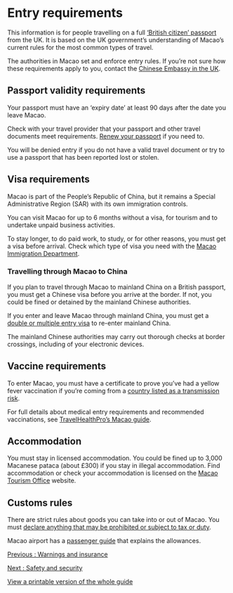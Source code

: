 # Entry requirements

This information is for people travelling on a full [‘British citizen’ passport](https://www.gov.uk/types-of-british-nationality) from the UK. It is based on the UK government’s understanding of Macao’s current rules for the most common types of travel.

The authorities in Macao set and enforce entry rules. If you’re not sure how these requirements apply to you, contact the [Chinese Embassy in the UK](http://gb.china-embassy.gov.cn/eng/).

## Passport validity requirements

Your passport must have an ‘expiry date’ at least 90 days after the date you leave Macao.

Check with your travel provider that your passport and other travel documents meet requirements. [Renew your passport](https://www.gov.uk/renew-adult-passport/renew) if you need to.

You will be denied entry if you do not have a valid travel document or try to use a passport that has been reported lost or stolen.

## Visa requirements

Macao is part of the People’s Republic of China, but it remains a Special Administrative Region (SAR) with its own immigration controls.

You can visit Macao for up to 6 months without a visa, for tourism and to undertake unpaid business activities.

To stay longer, to do paid work, to study, or for other reasons, you must get a visa before arrival. Check which type of visa you need with the [Macao Immigration Department](https://www.macaotourism.gov.mo/en/travelessential/before-you-travel/entry-requirements).

### Travelling through Macao to China

If you plan to travel through Macao to mainland China on a British passport, you must get a Chinese visa before you arrive at the border. If not, you could be fined or detained by the mainland Chinese authorities.

If you enter and leave Macao through mainland China, you must get a [double or multiple entry visa](http://gb.china-embassy.gov.cn/eng/visa/) to re-enter mainland China.

The mainland Chinese authorities may carry out thorough checks at border crossings, including of your electronic devices.

## Vaccine requirements

To enter Macao, you must have a certificate to prove you’ve had a yellow fever vaccination if you’re coming from a [country listed as a transmission risk](https://nathnacyfzone.org.uk/factsheet/65/countries-with-risk-of-yellow-fever-transmission).

For full details about medical entry requirements and recommended vaccinations, see [TravelHealthPro’s Macao guide](https://travelhealthpro.org.uk/country/50/chinamacao#Vaccine_Recommendations).

## Accommodation

You must stay in licensed accommodation. You could be fined up to 3,000 Macanese pataca (about £300) if you stay in illegal accommodation. Find accommodation or check your accommodation is licensed on the [Macao Tourism Office](https://www.macaotourism.gov.mo/en/accommodation/) website.

## Customs rules

There are strict rules about goods you can take into or out of Macao. You must [declare anything that may be prohibited or subject to tax or duty](https://www.macaotourism.gov.mo/en/travelessential/before-you-travel/entry-requirements?tab=customs).

Macao airport has a [passenger guide](https://www.macau-airport.com/en/passenger-guide/arrival) that explains the allowances.

[Previous
:
Warnings and insurance](/foreign-travel-advice/macao)

[Next
:
Safety and security](/foreign-travel-advice/macao/safety-and-security)

[View a printable version of the whole guide](/foreign-travel-advice/macao/print)